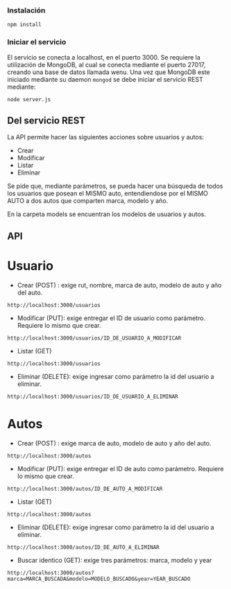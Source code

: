 ### Instalación

```
npm install 
```

### Iniciar el servicio

El servicio se conecta a localhost, en el puerto 3000. Se requiere la utilización de MongoDB, al cual se conecta mediante el puerto 27017, creando una base de datos llamada wenu. Una vez que MongoDB este iniciado mediante su daemon ```mongod``` se debe iniciar el servicio REST mediante:

```
node server.js
```

## Del servicio REST

La API permite hacer las siguientes acciones sobre usuarios y autos:
- Crear
- Modificar
- Listar
- Eliminar

Se pide que, mediante parámetros, se pueda hacer una búsqueda de todos los usuarios que posean el MISMO auto, entendiendose por el MISMO AUTO a dos autos que comparten marca, modelo y año.

En la carpeta models se encuentran los modelos de usuarios y autos.

## API

# Usuario

- Crear (POST) : exige rut, nombre, marca de auto, modelo de auto y año del auto.
```
http://localhost:3000/usuarios
```

- Modificar (PUT): exige entregar el ID de usuario como parámetro. Requiere lo mismo que crear.
```
http://localhost:3000/usuarios/ID_DE_USUARIO_A_MODIFICAR
```

- Listar (GET)
```
http://localhost:3000/usuarios
```

- Eliminar (DELETE): exige ingresar como parámetro la id del usuario a eliminar.
```
http://localhost:3000/usuarios/ID_DE_USUARIO_A_ELIMINAR
```

# Autos 
- Crear (POST) : exige marca de auto, modelo de auto y año del auto.
```
http://localhost:3000/autos
```

- Modificar (PUT): exige entregar el ID de auto como parámetro. Requiere lo mismo que crear.
```
http://localhost:3000/autos/ID_DE_AUTO_A_MODIFICAR
```

- Listar (GET)
```
http://localhost:3000/autos
```

- Eliminar (DELETE): exige ingresar como parámetro la id del usuario a eliminar.
```
http://localhost:3000/autos/ID_DE_AUTO_A_ELIMINAR
```

- Buscar identico (GET): exige tres parámetros: marca, modelo y year

```
http://localhost:3000/autos?marca=MARCA_BUSCADA&modelo=MODELO_BUSCADO&year=YEAR_BUSCADO
```
